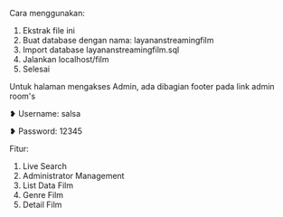 

Cara menggunakan: 
1. Ekstrak file ini
2. Buat database dengan nama: layananstreamingfilm
3. Import database layananstreamingfilm.sql
4. Jalankan localhost/film
5. Selesai

Untuk halaman mengakses Admin, ada dibagian footer pada link admin room's

❥ Username: salsa

❥ Password: 12345

Fitur:
1. Live Search
2. Administrator Management
3. List Data Film
4. Genre Film
5. Detail Film
